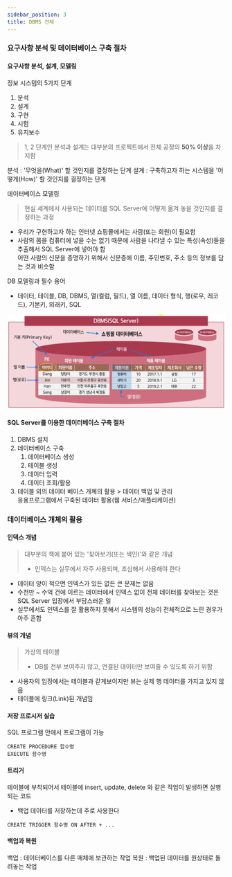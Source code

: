 ```yaml
---
sidebar_position: 3
title: DBMS 전체
---
```


### 요구사항 분석 및 데이터베이스 구축 절차

#### 요구사항 분석, 설계, 모델링

정보 시스템의 5가지 단계

1. 분석
2. 설계
3. 구현
4. 시험
5. 유지보수

> 1, 2 단계인 분석과 설계는 대부분의 프로젝트에서 전체 공정의 **50% 이상**을 차지함

분석 : '무엇을(What)' 할 것인지를 결정하는 단계
설계 : 구축하고자 하는 시스템을 '어떻게(How)' 할 것인지를 결정하는 단계

데이터베이스 모델링

> 현실 세계에서 사용되는 데이터를 SQL Server에 어떻게 옮겨 놓을 것인지를 결정하는 과정

- 우리가 구현하고자 하는 인터넷 쇼핑몰에서는 사람(또는 회원)이 필요함
- 사람의 몸을 컴퓨터에 넣을 수는 없기 때문에 사람을 나타낼 수 있는 특성(속성)들을 추출해서 SQL Server에 넣어야 함  
   어떤 사람의 신분을 증명하기 위해서 신분증에 이름, 주민번호, 주소 등의 정보를 담는 것과 비슷함

DB 모델링과 필수 용어

- 데이터, 테이블, DB, DBMS, 열(컬럼, 필드), 열 이름, 데이터 형식, 행(로우, 레코드), 기본키, 외래키, SQL

![DBMS](./img/DBMS.png)

#### SQL Server를 이용한 데이터베이스 구축 절차

1. DBMS 설치
2. 데이터베이스 구축
   1. 데이터베이스 생성
   2. 테이블 생성
   3. 데이터 입력
   4. 데이터 조회/활용
3. 테이블 외의 데이터 베이스 개쳬의 활용 > 데이터 백업 및 관리  
   응용프로그램에서 구축된 데이터 활용(웹 서비스/애플리케이션)

### 데이터베이스 개체의 활용

#### 인덱스 개념

> 대부분의 책에 붙어 있는 '찾아보기(또는 색인)'와 같은 개념
>
> - 인덱스는 실무에서 자주 사용되며, 조심해서 사용해야 한다

- 데이터 양이 적으면 인덱스가 있든 없든 큰 문제는 없음
- 수천만 ~ 수억 건에 이르는 데이터에서 인덱스 없이 전체 데이터를 찾아보는 것은 SQL Server 입장에서 부담스러운 일
- 실무에서도 인덱스를 잘 활용하지 못해서 시스템의 성능이 전체적으로 느린 경우가 아주 흔함

#### 뷰의 개념

> 가상의 테이블
>
> - DB를 전부 보여주지 않고, 연결된 데이터만 보여줄 수 있도록 하기 위함

- 사용자의 입장에서는 테이블과 같게보이지만 뷰는 실제 행 데이터를 가지고 있지 않음
- 테이블에 링크(Link)된 개념임

#### 저장 프로시저 실습

SQL 프로그램 안에서 프로그램이 가능

```text
CREATE PROCEDURE 함수명
EXECUTE 함수명
```

#### 트리거

테이블에 부착되어서 테이블에 insert, update, delete 와 같은 작업이 발생하면 실행되는 코드

- 백업 데이터를 저장하는데 주로 사용한다

`CREATE TRIGGER 함수명 ON AFTER + ...`

#### 백업과 복원

백업 : 데이터베이스를 다른 매체에 보관하는 작업
복원 : 백업된 데이터를 원상태로 돌려놓는 작업

